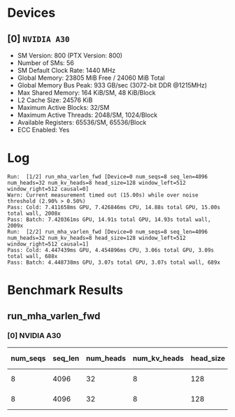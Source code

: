 # Devices

## [0] `NVIDIA A30`
* SM Version: 800 (PTX Version: 800)
* Number of SMs: 56
* SM Default Clock Rate: 1440 MHz
* Global Memory: 23805 MiB Free / 24060 MiB Total
* Global Memory Bus Peak: 933 GB/sec (3072-bit DDR @1215MHz)
* Max Shared Memory: 164 KiB/SM, 48 KiB/Block
* L2 Cache Size: 24576 KiB
* Maximum Active Blocks: 32/SM
* Maximum Active Threads: 2048/SM, 1024/Block
* Available Registers: 65536/SM, 65536/Block
* ECC Enabled: Yes

# Log

```
Run:  [1/2] run_mha_varlen_fwd [Device=0 num_seqs=8 seq_len=4096 num_heads=32 num_kv_heads=8 head_size=128 window_left=512 window_right=512 causal=0]
Warn: Current measurement timed out (15.00s) while over noise threshold (2.90% > 0.50%)
Pass: Cold: 7.411658ms GPU, 7.426846ms CPU, 14.88s total GPU, 15.00s total wall, 2008x 
Pass: Batch: 7.420361ms GPU, 14.91s total GPU, 14.93s total wall, 2009x
Run:  [2/2] run_mha_varlen_fwd [Device=0 num_seqs=8 seq_len=4096 num_heads=32 num_kv_heads=8 head_size=128 window_left=512 window_right=512 causal=1]
Pass: Cold: 4.447439ms GPU, 4.454896ms CPU, 3.06s total GPU, 3.09s total wall, 688x 
Pass: Batch: 4.448738ms GPU, 3.07s total GPU, 3.07s total wall, 689x
```

# Benchmark Results

## run_mha_varlen_fwd

### [0] NVIDIA A30

| num_seqs | seq_len | num_heads | num_kv_heads | head_size | window_left | window_right | causal |  Q Tensor   |  K Tensor  |  V Tensor  |   Output    | Tokens |  Est. FLOPS   | Memory Usage | Samples | CPU Time | Noise | GPU Time | Noise | Elem/s | GlobalMem BW | BWUtil | Samples | Batch GPU |
|----------|---------|-----------|--------------|-----------|-------------|--------------|--------|-------------|------------|------------|-------------|--------|---------------|--------------|---------|----------|-------|----------|-------|--------|--------------|--------|---------|-----------|
|        8 |    4096 |        32 |            8 |       128 |         512 |          512 |      0 | 256.000 MiB | 64.000 MiB | 64.000 MiB | 256.000 MiB |  32768 | 1099511627776 |          640 |   2008x | 7.427 ms | 3.55% | 7.412 ms | 2.90% | 4.421M |  90.545 GB/s |  9.70% |   2009x |  7.420 ms |
|        8 |    4096 |        32 |            8 |       128 |         512 |          512 |      1 | 256.000 MiB | 64.000 MiB | 64.000 MiB | 256.000 MiB |  32768 | 1099511627776 |          640 |    688x | 4.455 ms | 0.62% | 4.447 ms | 0.59% | 7.368M | 150.893 GB/s | 16.17% |    689x |  4.449 ms |
